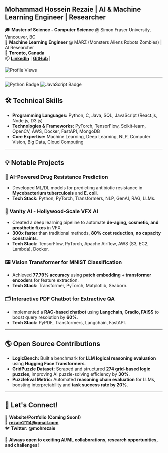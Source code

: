  

## Mohammad Hossein Rezaie | AI & Machine Learning Engineer | Researcher

🎓 **Master of Science - Computer Science** @ Simon Fraser University, Vancouver, BC  
💼 **Machine Learning Engineer** @ MARZ (Monsters Aliens Robots Zombies) | AI Researcher  
📍 **Toronto, Canada**  
📫 **[LinkedIn](https://www.linkedin.com/in/mohammad-hossein-rezaie-46709b126/)** | **[GitHub](https://github.com/mhrezaiek/)** |

![Profile Views](https://komarev.com/ghpvc/?username=your-username)

---
![Python Badge](https://img.shields.io/badge/Python-3.9-blue)
![JavaScript Badge](https://img.shields.io/badge/JavaScript-ES6-yellow)


## 🛠️ Technical Skills


- **Programming Languages:** Python, C, Java, SQL, JavaScript (React.js, Node.js, D3.js)
- **Technologies & Frameworks:** PyTorch, TensorFlow, Scikit-learn, OpenCV, AWS, Docker, FastAPI, MongoDB
- **Core Expertise:** Machine Learning, Deep Learning, NLP, Computer Vision, Big Data, Cloud Computing

---

## 💡 Notable Projects

### 🔬 **AI-Powered Drug Resistance Prediction**  
- Developed ML/DL models for predicting antibiotic resistance in **Mycobacterium tuberculosis** and **E. coli**.  
- **Tech Stack:** Python, PyTorch, Transformers, NLP, GenAI, RAG, LLMs.  

### 🎥 **Vanity AI - Hollywood-Scale VFX AI**  
- Created a deep learning pipeline to automate **de-aging, cosmetic, and prosthetic fixes** in VFX.  
- **300x faster** than traditional methods, **80% cost reduction**, **no capacity constraints**.  
- **Tech Stack:** TensorFlow, PyTorch, Apache Airflow, AWS (S3, EC2, Lambda), Docker.  

### 🖼️ **Vision Transformer for MNIST Classification**  
- Achieved **77.79% accuracy** using **patch embedding + transformer encoders** for feature extraction.  
- **Tech Stack:** Transformer, PyTorch, Matplotlib, Seaborn.  

### 🗂️ **Interactive PDF Chatbot for Extractive QA**  
- Implemented a **RAG-based chatbot** using **Langchain, Gradio, FAISS** to boost query resolution by **60%**.  
- **Tech Stack:** PyPDF, Transformers, Langchain, FastAPI.  

---

## 🌎 Open Source Contributions

- **LogicBench:** Built a benchmark for **LLM logical reasoning evaluation** using **Hugging Face Transformers**.  
- **GridPuzzle Dataset:** Scraped and structured **274 grid-based logic puzzles**, improving AI puzzle-solving efficiency by **30%**.  
- **PuzzleEval Metric:** Automated **reasoning chain evaluation** for LLMs, boosting interpretability and **task success rate by 20%**.  

---

## 📌 Let's Connect!

🔗 **Website/Portfolio (Coming Soon!)**  
📧 **rezaie2114@gmail.com**  
🐦 **Twitter: @mohrezaie**  

🚀 **Always open to exciting AI/ML collaborations, research opportunities, and challenges!**

